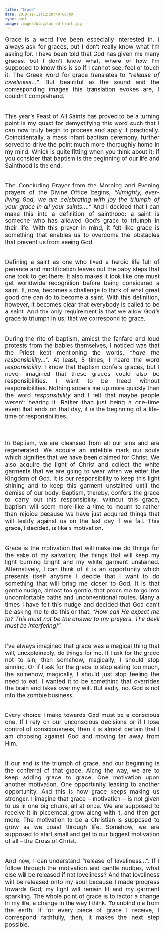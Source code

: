 ```yaml
---
title: "Grace"
date: 2018-11-11T12:29:40+06:00
type: post
image: images/blog/sacred-heart.jpg
---
```


<div style="text-align: justify">
<span style="font-size:14.0pt;">

Grace is a word I’ve been especially interested in. I always ask for graces, but I don’t really know what I’m asking for. I have been told that God has given me many graces, but I don’t know what, where or how I’m supposed to know this is so if I cannot see, feel or touch it. The Greek word for grace translates to <i>“release of loveliness...”</i>. But beautiful as the sound and the corresponding images this translation evokes are, I couldn't comprehend.
<br> <br>

This year’s Feast of All Saints has proved to be a turning point in my quest for demystifying this word such that I can now truly begin to process and apply it practically. Coincidentally, a mass infant baptism ceremony, further served to drive the point much more thoroughly home in my mind. Which is quite fitting when you think about it; if you consider that baptism is the beginning of our life and Sainthood is the end. 
<br> <br>

The Concluding Prayer from the Morning and Evening prayers of the Divine Office begins, <i>“Almighty, ever-living God, we are celebrating with joy the triumph of your grace in all your saints….”</i>
And I decided that I can make this into a definition of sainthood: a saint is someone who has allowed God’s grace to triumph in their life. With this prayer in mind, it felt like grace is something that enables us to overcome the obstacles that prevent us from seeing God. 
<br> <br>

Defining a saint as one who lived a heroic life full of penance and mortification leaves out the baby steps that one took to get there. It also makes it look like one must get worldwide recognition before being considered a saint. It, now, becomes a challenge to think of what great good one can do to become a saint. With this definition, however, it becomes clear that everybody is called to be a saint. And the only requirement is that we allow God’s grace to triumph in us; that we correspond to grace. 
<br> <br>

During the rite of baptism, amidst the fanfare and loud protests from the babies themselves, I noticed was that the Priest kept mentioning the words, *“have the responsibility…”*. At least, 5 times, I heard the word *responsibility*. I know that Baptism confers graces, but I never imagined that these graces could also be responsibilities. I want to be freed without responsibilities. Nothing sobers me up more quickly than the word <i>responsibility</i> and I felt that maybe people weren’t hearing it. Rather
than just being a one-time event that ends on that day, it is the beginning of a
life-time of responsibilities.  
<br> <br>

In Baptism, we are cleansed from all our sins and are regenerated. We acquire an indelible mark our souls which signifies that we have been claimed for Christ. We also acquire the light of Christ and
collect the white garments that we are going to wear when we enter the Kingdom of God. It is our responsibility to keep this light shining and to keep this garment unstained until the demise of our body. Baptism, thereby, confers the grace to carry out this responsibility. Without this grace, baptism
will seem more like a time to mourn to rather than rejoice because we have just acquired things that will testify against us on the last day if we fail. This grace, I decided, is like a motivation.
<br> <br>

Grace is the motivation that will make me do things for the sake of my salvation; the things that will keep my light burning bright and my white garment unstained. Alternatively, I can think of it is an opportunity which presents itself anytime I decide that I want to do something that will bring me closer to God. It is that gentle nudge, almost too gentle, that prods me to go into uncomfortable paths and unconventional routes. Many a times I have felt this nudge and decided that God can’t be asking me to
do this or that. <i>“How can He expect me to? This must not be the answer to my  prayers. The devil must be interfering!”</i>
<br> <br>

I’ve always imagined that grace was a magical thing that will, unexplainably, do things for me. If I ask for the grace not to sin, then somehow, magically, I should stop sinning. Or if I ask for the grace
to stop eating too much, the somehow, magically, I should just stop feeling the need to eat. I wanted it to be something that overrides the brain and takes over my will. But sadly, no. God is not into the zombie business.
<br> <br>

Every choice I make towards God must be a conscious one. If I rely on our unconscious decisions or if I lose control of consciousness, then it is almost certain that I am choosing against God and moving
far away from Him.
<br> <br>

If our end is the triumph of grace, and our beginning is the conferral of that grace. Along the way, we
are to keep adding grace to grace. One motivation upon another motivation. One opportunity leading to another opportunity. And this is how grace keeps making us stronger. I imagine that grace – motivation – is not given to us in one big chunk, all at once. We are supposed to receive it in piecemeal, grow along with it, and then get more. The motivation to be a Christian is supposed to grow as
we coast through life. Somehow, we are supposed to start small and get to our biggest motivation of all – the Cross of Christ.
<br> <br>

And now, I can understand “release of loveliness…”. If I follow through the motivation and gentle nudges, what else will be released if not loveliness? And that loveliness will be released onto
my soul because I made progress towards God; my light will remain lit and my garment sparkling. The whole point of grace is to factor a change in my life, a change in the way I think. To unbind me from the earth. If for every piece of grace I receive, I correspond faithfully, then, it makes the next step possible. 
<br> <br>

</span>
</div>